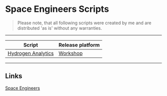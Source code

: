 # Space Engineers Scripts
> Please note, that all following scripts were created by me and are distributed 'as is' without any warranties.

---

Script | Release platform
----------|----------
[Hydrogen Analytics](https://github.com/HafisCZ/SE-Scripts/blob/master/HydrogenAnalytics.cs)|[Workshop](http://steamcommunity.com/sharedfiles/filedetails/?id=1299542011)

---

## Links
[Space Engineers](http://www.spaceengineersgame.com/)
